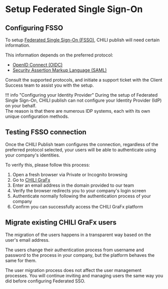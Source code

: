 # Setup Federated Single Sign-On

## Configuring FSSO

To setup [Federated Single Sign-On (FSSO)](/CHILI-GraFx/concepts/federated-single-sign-on/), CHILI publish will need certain information.

This information depends on the preferred protocol:

- [OpenID Connect (OIDC)](/CHILI-GraFx/guides/setup-fsso/oidc/)
- [Security Assertion Markup Language (SAML)](/CHILI-GraFx/guides/setup-fsso/saml/)

Consult the supported protocols, and initiate a support ticket with the Client Success team to assist you with the setup.

!!! info "Configuring your Identity Provider"
	During the setup of Federated Single Sign-On, CHILI publish can not configure your Identity Provider (IdP) on your behalf.  
    The reason is that there are numerous IDP systems, each with its own unique configuration methods.

## Testing FSSO connection

Once the CHILI Publish team configures the connection, regardless of the preferred protocol selected, your users will be able to authenticate using your company's identities.

To verify this, please follow this process:

1. Open a fresh browser via Private or Incognito browsing
2. Go to [CHILI GraFx](https://chiligrafx.com)
3. Enter an email address in the domain provided to our team
4. Verify the browser redirects you to your company's login screen
5. Authenticate normally following the authentication process of your company
6. Confirm you can successfully access the CHILI GraFx platform

## Migrate existing CHILI GraFx users

The migration of the users happens in a transparent way based on the user's email address.

The users change their authentication process from username and password to the process in your company, but the platform behaves the same for them.

The user migration process does not affect the user management processes. You will continue inviting and managing users the same way you did before configuring Federated SSO.